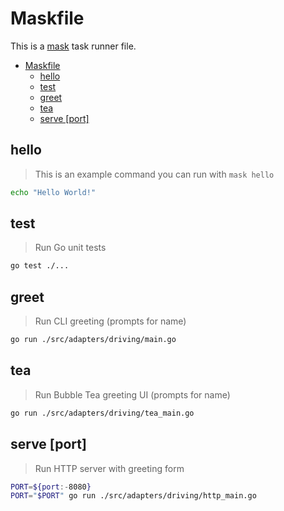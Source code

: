 # Maskfile

This is a [mask](https://github.com/jacobdeichert/mask) task runner file.

<!-- mdformat-toc start --slug=github --no-anchors --maxlevel=6 --minlevel=1 -->

- [Maskfile](#maskfile)
  - [hello](#hello)
  - [test](#test)
  - [greet](#greet)
  - [tea](#tea)
  - [serve [port]](#serve-port)

<!-- mdformat-toc end -->

## hello

> This is an example command you can run with `mask hello`

```bash
echo "Hello World!"
```

## test

> Run Go unit tests

```bash
go test ./...
```

## greet

> Run CLI greeting (prompts for name)

```bash
go run ./src/adapters/driving/main.go
```

## tea

> Run Bubble Tea greeting UI (prompts for name)

```bash
go run ./src/adapters/driving/tea_main.go
```

## serve [port]

> Run HTTP server with greeting form

```bash
PORT=${port:-8080}
PORT="$PORT" go run ./src/adapters/driving/http_main.go
```
